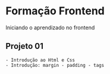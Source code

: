 # Formação Frontend
Iniciando o aprendizado no frontend

## Projeto 01
    - Introdução ao Html e Css
    - Introdução: margin - padding - tags
   